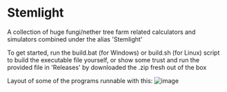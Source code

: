 # Stemlight
A collection of huge fungi/nether tree farm related calculators and simulators combined under the alias 'Stemlight'

To get started, run the build.bat (for Windows) or build.sh (for Linux) script to build the executable file yourself, or show some trust and run the provided file in 'Releases' by downloaded the .zip fresh out of the box

Layout of some of the programs runnable with this:
![image](https://github.com/ncolyer11/Stemlight/assets/90807490/2277bc32-0f45-4e13-8f6d-13b68fc4a7b4)
